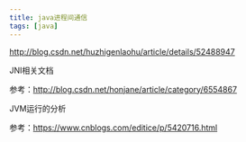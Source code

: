 ```yaml
---
title: java进程间通信
tags: [java]
---
```


http://blog.csdn.net/huzhigenlaohu/article/details/52488947

JNI相关文档

参考：http://blog.csdn.net/honjane/article/category/6554867

JVM运行的分析

参考：https://www.cnblogs.com/editice/p/5420716.html